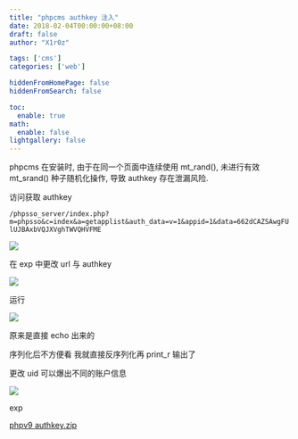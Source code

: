 ```yaml
---
title: "phpcms authkey 注入"
date: 2018-02-04T00:00:00+08:00
draft: false
author: "X1r0z"

tags: ['cms']
categories: ['web']

hiddenFromHomePage: false
hiddenFromSearch: false

toc:
  enable: true
math:
  enable: false
lightgallery: false
---
```


phpcms 在安装时, 由于在同一个页面中连续使用 mt_rand(), 未进行有效 mt_srand() 种子随机化操作, 导致 authkey 存在泄漏风险.

<!--more-->

访问获取 authkey

`/phpsso_server/index.php?m=phpsso&c=index&a=getapplist&auth_data=v=1&appid=1&data=662dCAZSAwgFUlUJBAxbVQJXVghTWVQHVFME`

![](http://exp10it-1252109039.cossh.myqcloud.com/2018/02/02/1517544257.jpg)

在 exp 中更改 url 与 authkey

![](http://exp10it-1252109039.cossh.myqcloud.com/2018/02/02/1517544268.jpg)

运行

![](http://exp10it-1252109039.cossh.myqcloud.com/2018/02/02/1517544284.jpg)

原来是直接 echo 出来的

序列化后不方便看 我就直接反序列化再 print_r 输出了

更改 uid 可以爆出不同的账户信息

![](http://exp10it-1252109039.cossh.myqcloud.com/2018/02/02/1517544406.jpg)

exp

[phpv9 authkey.zip](http://exp10it-1252109039.cossh.myqcloud.com/2018/02/02/1517544420.zip)